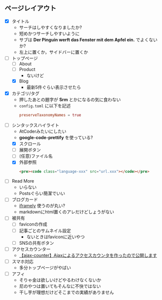 ## ページレイアウト
- [x] タイトル
    - サーチはしやすくなりましたか?
    - 短めかつサーチしやすいように
    - サブは **Der Pinguin werft das Fenster mit dem Apfel ein.** でよくないか?
    - 左上に置くか，サイドバーに置くか
- [ ] トップページ
    - [ ] About
    - [ ] Product
        - ないけど
    - [x] Blog
        - 最新5件ぐらい表示させたら
- [x] カテゴリ/タグ
    - 押したあとの題字が **Srm** とかになるの気に食わない
    - `config.toml` に以下を記述
        ```toml
        preserveTaxonomyNames = true
        ```
- [ ] シンタックスハイライト
    - AtCoderみたいにしたい
    - **google-code-prettify** を使っている?
    - [x] スクロール
    - [ ] 展開ボタン
    - [ ] (任意)ファイル名
    - [x] 外部参照
        ```html
        <pre><code class="language-xxx" src="url.xxx"></code></pre>
        ```
- [ ] Read More
    - いらない
    - Postsぐらい簡潔でいい
- [ ] ブログカード
    - [iframely](https://iframely.com/) 使うのが丸い?
    - markdownにhtml置くのアレだけどしょうがない
- [ ] 被共有
    - [ ] faviconの作成
    - [ ] 記事ごとのサムネイル設定
        - ないときはfaviconに近いやつ
    - [ ] SNSの共有ボタン
- [ ] アクセスカウンター
    - [【ajax-counter】Ajaxによるアクセスカウンタを作ったので公開します](https://shirokai.hatenablog.com/entry/ajax-counter)
- [ ] スマホ対応
    - 多分トップページがやばい
- [ ] アフィ
    - そりゃ金は欲しいけどやるわけなくないか
    - 尼のやつは置いてもそんなに不快ではない
    - 干し芋が理想だけどそこまでの実績がありません
